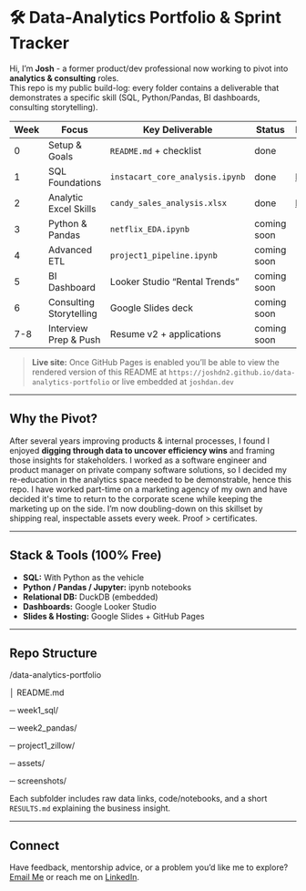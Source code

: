 # 🛠 Data-Analytics Portfolio & Sprint Tracker

Hi, I’m **Josh** - a former product/dev professional now working to pivot into **analytics & consulting** roles.  
This repo is my public build-log: every folder contains a deliverable that demonstrates a specific skill (SQL, Python/Pandas, BI dashboards, consulting storytelling).

| Week | Focus                  | Key Deliverable | Status | Link |
|------|------------------------|-----------------|--------|------|
| 0    | Setup & Goals          | `README.md` + checklist | done | - |
| 1    | SQL Foundations        | `instacart_core_analysis.ipynb`  | done | [link](https://github.com/joshdn2/data-analytics-portfolio/tree/main/sql/instacart) |
| 2    | Analytic Excel Skills  | `candy_sales_analysis.xlsx`  | done | [link](https://1drv.ms/x/c/4f16675b56ffc124/EesJ7zXzfjFIqKworaekU5cBv1p6Q_dI_3HfWGtXThrCMA?e=NhADzO) |
| 3    | Python & Pandas        | `netflix_EDA.ipynb` | coming soon | - |
| 4    | Advanced ETL     | `project1_pipeline.ipynb` | coming soon | - |
| 5    | BI Dashboard           | Looker Studio “Rental Trends” | coming soon | - |
| 6    | Consulting Storytelling| Google Slides deck | coming soon | - |
| 7-8  | Interview Prep & Push  | Resume v2 + applications | coming soon | - |

> **Live site:** Once GitHub Pages is enabled you’ll be able to view the rendered version of this README at `https://joshdn2.github.io/data-analytics-portfolio` or live embedded at `joshdan.dev`

---

##  Why the Pivot?

After several years improving products & internal processes, I found I enjoyed **digging through data to uncover efficiency wins** and framing those insights for stakeholders. 
I worked as a software engineer and product manager on private company software solutions, so I decided my re-education in the analytics space needed to be demonstrable, hence this repo. 
I have worked part-time on a marketing agency of my own and have decided it's time to return to the corporate scene while keeping the marketing up on the side. 
I’m now doubling-down on this skillset by shipping real, inspectable assets every week. Proof > certificates. 

---

##  Stack & Tools (100% Free)

* **SQL:** With Python as the vehicle 
* **Python / Pandas / Jupyter:** ipynb notebooks  
* **Relational DB:** DuckDB (embedded)  
* **Dashboards:** Google Looker Studio  
* **Slides & Hosting:** Google Slides + GitHub Pages  

---

##  Repo Structure

/data-analytics-portfolio

│ README.md

─ week1_sql/

─ week2_pandas/

─ project1_zillow/

─ assets/

─ screenshots/


Each subfolder includes raw data links, code/notebooks, and a short `RESULTS.md` explaining the business insight.

---

##  Connect

Have feedback, mentorship advice, or a problem you’d like me to explore?  
[Email Me](mailto:joshdn2@gmail.com) or reach me on [LinkedIn](https://www.linkedin.com/in/josh-danneman/).


